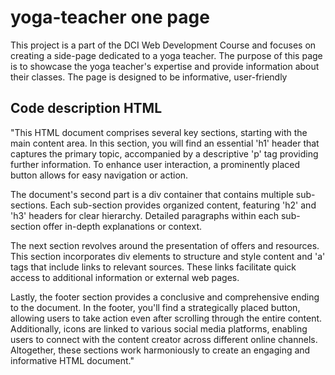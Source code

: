 # yoga-teacher one page

This project is a part of the DCI Web Development Course and focuses on creating a side-page dedicated to a yoga teacher. The purpose of this page is to showcase the yoga teacher's expertise and provide information about their classes.
The page is designed to be informative, user-friendly

## Code description HTML

"This HTML document comprises several key sections, starting with the main content area. In this section, you will find an essential 'h1' header that captures the primary topic, accompanied by a descriptive 'p' tag providing further information. To enhance user interaction, a prominently placed button allows for easy navigation or action.

The document's second part is a div container that contains multiple sub-sections. Each sub-section provides organized content, featuring 'h2' and 'h3' headers for clear hierarchy. Detailed paragraphs within each sub-section offer in-depth explanations or context.

The next section revolves around the presentation of offers and resources. This section incorporates div elements to structure and style content and 'a' tags that include links to relevant sources. These links facilitate quick access to additional information or external web pages.

Lastly, the footer section provides a conclusive and comprehensive ending to the document. In the footer, you'll find a strategically placed button, allowing users to take action even after scrolling through the entire content. Additionally, icons are linked to various social media platforms, enabling users to connect with the content creator across different online channels. Altogether, these sections work harmoniously to create an engaging and informative HTML document."



